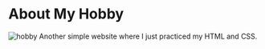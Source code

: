 # About My Hobby
<img src="images/HobbyCode.gif" alt="hobby">
Another simple website where I just practiced my HTML and CSS. 
